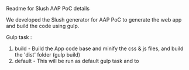 Readme for Slush AAP PoC details

We developed the Slush generator for AAP PoC to generate the web app and build the code using gulp.

Gulp task :
 1. build - Build the App code base and minify the css & js files, and build the 'dist' folder (gulp build)
 2. default - This will be run as default gulp task and to